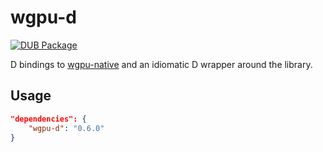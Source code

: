 # wgpu-d

[![DUB Package](https://img.shields.io/dub/v/wgpu-d.svg)](https://code.dlang.org/packages/wgpu-d)

D bindings to [wgpu-native](https://github.com/gfx-rs/wgpu-native) and an idiomatic D wrapper around the library.

## Usage

```json
"dependencies": {
    "wgpu-d": "0.6.0"
}
```
